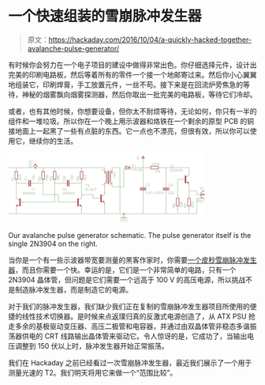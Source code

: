 # 一个快速组装的雪崩脉冲发生器

> 原文：<https://hackaday.com/2016/10/04/a-quickly-hacked-together-avalanche-pulse-generator/>

有时候你会努力在一个电子项目的建设中做得非常出色。你仔细选择元件，设计出完美的印刷电路板，然后等着所有的零件一个接一个地邮寄过来。然后你小心翼翼地组装它，印刷焊膏，手工放置元件，一丝不苟。接下来是在回流炉旁焦急的等待，神秘的烟雾飘向烟雾探测器，然后你取出一批完美的电路板，等待它们冷却。

或者，也有其他时候，你想要设备，但你太不耐烦等待，无论如何，你只有一半的组件和一堆垃圾。所以你在一个晚上用示波器和烙铁在一个剩余的原型 PCB 的铜接地面上一起黑了一些有点脏的东西。它一点也不漂亮，但很有效，所以你可以使用它，继续你的生活。

[![Our avalanche pulse generator schematic. The pulse generator itself is the single 2N3904 on the right.](img/95386f73d2b71e7f682c0b0a613b38b7.png)](https://hackaday.com/wp-content/uploads/2016/09/avalanche-schematic-scrap-parts.png)

Our avalanche pulse generator schematic. The pulse generator itself is the single 2N3904 on the right.

当你是一个有一些示波器带宽要测量的黑客作家时，你需要[一个皮秒雪崩脉冲发生器](https://hackaday.io/project/15500-avalanche-pulse-generator)，而且你需要一个快。幸运的是，它们是一个非常简单的电路，只有一个 2N3904 晶体管，但问题是它们需要一个远高于 100 V 的高压电源，所以挑战不是制造脉冲发生器，而是制造它的电源。

对于我们的脉冲发生器，我们缺少我们正在复制的雪崩脉冲发生器项目所使用的便捷的线性技术切换器。是时候来点返璞归真的反激式电源创造了，从 ATX PSU 抢走多余的基极驱动变压器、高压二极管和电容器，并通过由双晶体管非稳态多谐振荡器供电的 CRT 线路输出晶体管来驱动它。令人惊讶的是，它成功了，当输出电压调整到 150 伏以上时，脉冲发生器开始正常振荡。

我们在 Hackaday 之前已经看过一次雪崩脉冲发生器，最近我们展示了一个用于测量光速的 T2。我们明天将用它来做一个“范围比较”。